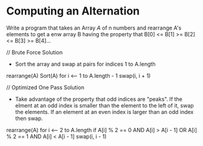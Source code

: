 # Computing an Alternation

Write a program that takes an Array *A* of n numbers and rearrange A's elements to get a enw array B having the property that
B[0] <= B[1] >= B[2] <= B[3] >= B[4]...

// Brute Force Solution
- Sort the array and swap at pairs for indices 1 to A.length

rearrange(A)
    Sort(A)
    for i <-- 1 to A.length - 1
        swap(i, i + 1)

// Optimized One Pass Solution
- Take advantage of the property that odd indices are "peaks". If the elment at an odd index is smaller than the element to the left of it, swap the 
elements. If an element at an even index is larger than an odd index then swap.

rearrange(A)
    for i <-- 2 to A.length
        if A[i] % 2 == 0 AND A[i] > A[i - 1] OR A[i] % 2 == 1 AND A[i] < A[i - 1]
            swap(i, i - 1)


